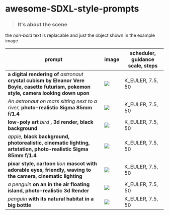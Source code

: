 # awesome-SDXL-style-prompts 
> ### It's about the scene

the *non-bold* text is replacable and just the object shown in the example image

|prompt  |image|scheduler, guidance scale, steps|
|--------|--------|----|
|**a digital rendering of** *astronaut* **crystal cubism by Eleanor Vere Boyle, casette futurism, pokemon style, camera looking down upon**|![](https://pbxt.replicate.delivery/IrRBkXIIZfRSLKsvZBzDqBws4qt6Btk88RWfCMkMf4q7kqriA/out-0.png)|K_EULER, 7.5, 50|
|*An astronaut on mars sitting next to a river,* **photo-realistic Sigma 85mm f/1.4**|![](https://pbxt.replicate.delivery/250VayfETh1wXyIMbAtWRJXRFeLPwvAACbZ6TnReG2enXWXFB/out-0.png)|K_EULER, 7.5, 50|
|**low-poly art** *bird* **, 3d render, black background**|![](https://pbxt.replicate.delivery/nLy0G8Veo0y9LiVRneBQecpkTo6MDdcrFsfz479hMXsbxWXFB/out-0.png)|K_EULER, 7.5, 50|![](https://pbxt.replicate.delivery/LvfVEVXVTuUXT6es4li2RJLNrc5SkEBeRnbqoEZaRZ4v2rriA/out-0.png)|
|*apple,* **black background, photorealistic, cinematic lighting, artstation, photo-realistic Sigma 85mm f/1.4**|![](https://pbxt.replicate.delivery/LvfVEVXVTuUXT6es4li2RJLNrc5SkEBeRnbqoEZaRZ4v2rriA/out-0.png)|K_EULER, 7.5, 50|
|**pixar style, cartoon** *lion* **mascot with adorable eyes, friendly, waving to the camera, cinematic lighting**|![](https://pbxt.replicate.delivery/BhcCm6iqcO6cIRkPfWIfqfEzQ7neHk10ZTeeu5YAUeFiBk7qIA/out-0.png)|K_EULER, 7.5, 50|
|*a penguin* **on an in the air floating island, photo-realistic 3d Render**|![](https://github.com/FlipTip/awesome-sdxl-style-prompts/assets/80885397/7ea011f9-598d-4f72-a1ae-66c4227b2206)|K_EULER, 7.5, 50|
|*penguin* **with its natural habitat in a big bottle**|![](https://pbxt.replicate.delivery/HED7fWuOQORvfkeCH3Zlp2DZvh653bMKnYOMsYbGooqHwuriA/out-0.png)|K_EULER, 7.5, 50|

